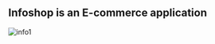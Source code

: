 ## Infoshop is an E-commerce application

![info1](https://user-images.githubusercontent.com/53177468/103593389-018ef700-4ef6-11eb-97d5-88e1db9add59.PNG)
